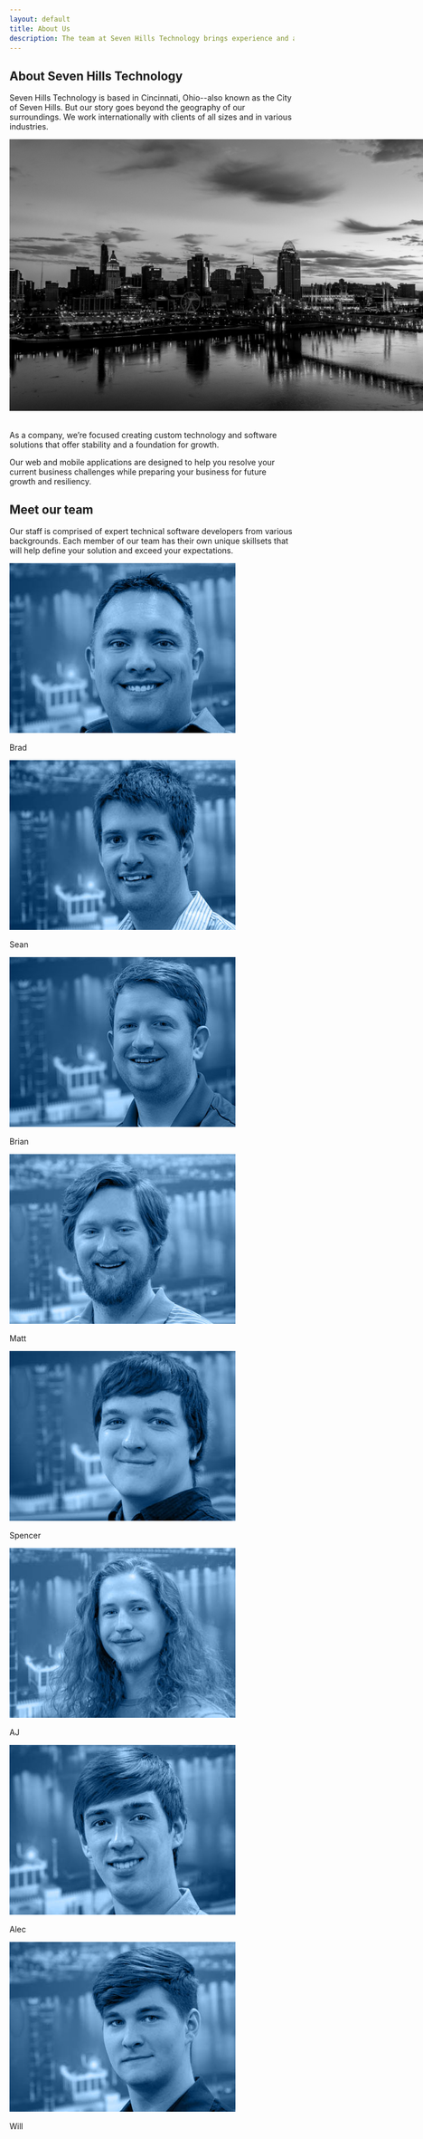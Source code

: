 ```yaml
---
layout: default
title: About Us
description: The team at Seven Hills Technology brings experience and a wide variety of technical skills to the table for our clients in Cincinnati Ohio and Nationwide.
---
```


<section class="sh-intro">
    <div class="sh-tagline">
        <h1 class="sh-header-lines"><span>About Seven Hills Technology</span></h1>
    </div>
    <div class="sh-description">
        <p>Seven Hills Technology is based in Cincinnati, Ohio--also known as the City of Seven Hills. But our story goes beyond the geography of our surroundings. We work internationally with clients of all sizes and in various industries.</p>
        <img src="/images/cinci-bw.jpg" alt="cincinnati" style="max-width:850px" />
        <br /><br />
        <p>As a company, we’re focused creating custom technology and software solutions that offer stability and a foundation for growth.</p>
        <p>Our web and mobile applications are designed to help you resolve your current business challenges while preparing your business for future growth and resiliency.</p>
    </div>
    <div class="sh-tagline">
        <h2 class="sh-header-lines"><span>Meet our team</span></h2>
    </div>
    <div class="sh-description">
        <p>Our staff is comprised of expert technical software developers from various backgrounds. Each member of our team has their own unique skillsets that will help define your solution and exceed your expectations.</p>
    </div>
    <div class="sh-about-us">
        <div class="sh-team-members-container">
            <div class="sh-team-members">
                <div class="sh-team-member">
                    <img class="sh-team-member-image" src="/images/brad-small-blue.jpg" alt="Brad" title="Brad" />
                    <p class="sh-team-member-name">Brad</p>
                </div>
                <div class="sh-team-member">
                    <img class="sh-team-member-image" src="/images/sean-small-blue.jpg" alt="Sean" title="Brad" />
                    <p class="sh-team-member-name">Sean</p>
                </div>
                <div class="sh-team-member">
                    <img class="sh-team-member-image" src="/images/brian-small-blue.jpg" alt="Brian" title="Brad" />
                    <p class="sh-team-member-name">Brian</p>
                </div>
                <div class="sh-team-member">
                    <img class="sh-team-member-image" src="/images/matt-small-blue.jpg" alt="Matt" title="Matt" />
                    <p class="sh-team-member-name">Matt</p>
                </div>
                <div class="sh-team-member">
                    <img class="sh-team-member-image" src="/images/spencer-small-blue.jpg" alt="Spencer" title="Spencer" />
                    <p class="sh-team-member-name">Spencer</p>
                </div>
                <div class="sh-team-member">
                    <img class="sh-team-member-image" src="/images/AJ-small-blue.jpg" alt="AJ" title="AJ" />
                    <p class="sh-team-member-name">AJ</p>
                </div>
                <div class="sh-team-member">
                    <img class="sh-team-member-image" src="/images/alec-small-blue.jpg" alt="Alec" title="Alec" />
                    <p class="sh-team-member-name">Alec</p>
                </div>
                <div class="sh-team-member">
                    <img class="sh-team-member-image" src="/images/will-small-blue.jpg" alt="Will" title="Will" />
                    <p class="sh-team-member-name">Will</p>
                </div>
            </div>
        </div>
    </div>
</section>
